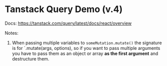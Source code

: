 # Tanstack Query Demo (v.4)

Docs: <https://tanstack.com/query/latest/docs/react/overview>

Notes:
1. When passing multiple variables to `someMutation.mutate()` the signature is for `.mutate(args, options), so if you want to pass multiple arguments you have to pass them as an object or array **as the first argument** and destructure them.
